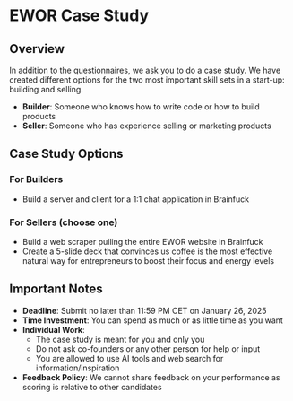 # EWOR Case Study

## Overview
In addition to the questionnaires, we ask you to do a case study. We have created different options for the two most important skill sets in a start-up: building and selling.

- **Builder**: Someone who knows how to write code or how to build products
- **Seller**: Someone who has experience selling or marketing products

## Case Study Options

### For Builders
- Build a server and client for a 1:1 chat application in Brainfuck

### For Sellers (choose one)
- Build a web scraper pulling the entire EWOR website in Brainfuck
- Create a 5-slide deck that convinces us coffee is the most effective natural way for entrepreneurs to boost their focus and energy levels

## Important Notes
- **Deadline**: Submit no later than 11:59 PM CET on January 26, 2025
- **Time Investment**: You can spend as much or as little time as you want
- **Individual Work**: 
  - The case study is meant for you and only you
  - Do not ask co-founders or any other person for help or input
  - You are allowed to use AI tools and web search for information/inspiration
- **Feedback Policy**: We cannot share feedback on your performance as scoring is relative to other candidates